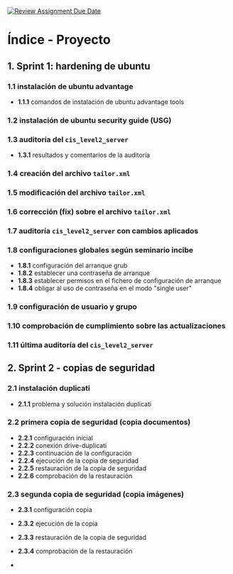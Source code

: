 [![Review Assignment Due Date](https://classroom.github.com/assets/deadline-readme-button-22041afd0340ce965d47ae6ef1cefeee28c7c493a6346c4f15d667ab976d596c.svg)](https://classroom.github.com/a/A04QAW6X)

# Índice - Proyecto

## 1. Sprint 1: hardening de ubuntu
### 1.1 instalación de ubuntu advantage
- **1.1.1** comandos de instalación de ubuntu advantage tools

### 1.2 instalación de ubuntu security guide (USG)

### 1.3 auditoría del `cis_level2_server`
- **1.3.1** resultados y comentarios de la auditoría

### 1.4 creación del archivo `tailor.xml`

### 1.5 modificación del archivo `tailor.xml`

### 1.6 corrección (fix) sobre el archivo `tailor.xml`

### 1.7 auditoría `cis_level2_server` con cambios aplicados

### 1.8 configuraciones globales según seminario incibe
- **1.8.1** configuración del arranque grub
- **1.8.2** establecer una contraseña de arranque
- **1.8.3** establecer permisos en el fichero de configuración de arranque
- **1.8.4** obligar al uso de contraseña en el modo "single user"

### 1.9 configuración de usuario y grupo

### 1.10 comprobación de cumplimiento sobre las actualizaciones

### 1.11 última auditoría del `cis_level2_server`

## 2. Sprint 2 - copias de seguridad
### 2.1 instalación duplicati
- **2.1.1** problema y solución instalación duplicati

### 2.2 primera copia de seguridad (copia documentos)
- **2.2.1** configuración inicial
- **2.2.2** conexión drive-duplicati
- **2.2.3** continuación de la configuración
- **2.2.4** ejecución de la copia de seguridad
- **2.2.5** restauración de la copia de seguridad
- **2.2.6** comprobación de la restauración

### 2.3 segunda copia de seguridad (copia imágenes)
- **2.3.1** configuración copia
- **2.3.2** ejecución de la copia
- **2.3.3** restauración de la copia de seguridad
- **2.3.4** comprobación de la restauración

- 
